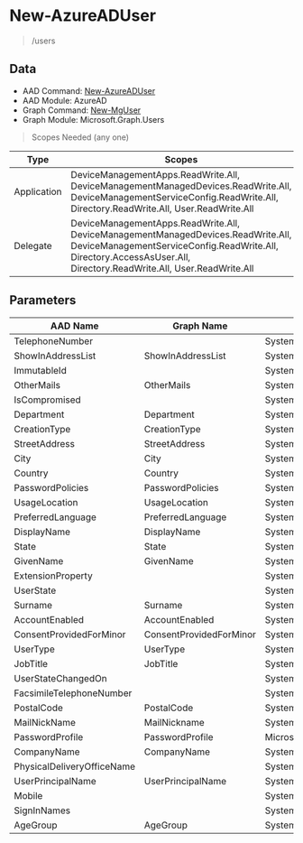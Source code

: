 # New-AzureADUser

> /users

## Data

+ AAD Command: [New-AzureADUser](https://docs.microsoft.com/en-us/powershell/module/AzureAD/New-AzureADUser)
+ AAD Module: AzureAD
+ Graph Command: [New-MgUser](https://docs.microsoft.com/en-us/powershell/module/Microsoft.Graph.Users/New-MgUser)
+ Graph Module: Microsoft.Graph.Users

> Scopes Needed (any one)

|Type|Scopes|
|---|---|
|Application|DeviceManagementApps.ReadWrite.All, DeviceManagementManagedDevices.ReadWrite.All, DeviceManagementServiceConfig.ReadWrite.All, Directory.ReadWrite.All, User.ReadWrite.All|
|Delegate|DeviceManagementApps.ReadWrite.All, DeviceManagementManagedDevices.ReadWrite.All, DeviceManagementServiceConfig.ReadWrite.All, Directory.AccessAsUser.All, Directory.ReadWrite.All, User.ReadWrite.All|

## Parameters

|AAD Name|Graph Name|AAD Type|Graph Type|Infos|
|---|---|---|---|---|
|TelephoneNumber||System.String|||
|ShowInAddressList|ShowInAddressList|System.Nullable/System.Boolean|System.Management.Automation.SwitchParameter||
|ImmutableId||System.String|||
|OtherMails|OtherMails|System.Collections.Generic.List/System.String|System.String[]||
|IsCompromised||System.Nullable/System.Boolean|||
|Department|Department|System.String|System.String||
|CreationType|CreationType|System.String|System.String||
|StreetAddress|StreetAddress|System.String|System.String||
|City|City|System.String|System.String||
|Country|Country|System.String|System.String||
|PasswordPolicies|PasswordPolicies|System.String|System.String||
|UsageLocation|UsageLocation|System.String|System.String||
|PreferredLanguage|PreferredLanguage|System.String|System.String||
|DisplayName|DisplayName|System.String|System.String||
|State|State|System.String|System.String||
|GivenName|GivenName|System.String|System.String||
|ExtensionProperty||System.Collections.Generic.Dictionary`2[[System.String|||
|UserState||System.String|||
|Surname|Surname|System.String|System.String||
|AccountEnabled|AccountEnabled|System.Nullable/System.Boolean|System.Management.Automation.SwitchParameter||
|ConsentProvidedForMinor|ConsentProvidedForMinor|System.String|System.String||
|UserType|UserType|System.String|System.String||
|JobTitle|JobTitle|System.String|System.String||
|UserStateChangedOn||System.String|||
|FacsimileTelephoneNumber||System.String|||
|PostalCode|PostalCode|System.String|System.String||
|MailNickName|MailNickname|System.String|System.String||
|PasswordProfile|PasswordProfile|Microsoft.Open.AzureAD.Model.PasswordProfile|Microsoft.Graph.PowerShell.Models.IMicrosoftGraphPasswordProfile||
|CompanyName|CompanyName|System.String|System.String||
|PhysicalDeliveryOfficeName||System.String|||
|UserPrincipalName|UserPrincipalName|System.String|System.String||
|Mobile||System.String|||
|SignInNames||System.Collections.Generic.List/Microsoft.Open.AzureAD.Model.SignInName|||
|AgeGroup|AgeGroup|System.String|System.String||

